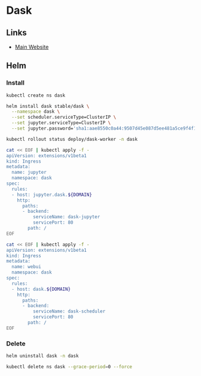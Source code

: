 # Dask

<!--
https://app.pluralsight.com/library/courses/scaling-python-data-applications-dask/table-of-contents
-->

## Links

- [Main Website](https://dask.org)

## Helm

### Install

```sh
kubectl create ns dask
```

```sh
helm install dask stable/dask \
  --namespace dask \
  --set scheduler.serviceType=ClusterIP \
  --set jupyter.serviceType=ClusterIP \
  --set jupyter.password='sha1:aae8550c0a44:9507d45e087d5ee481a5ce9f4f16f37a0867318c' # 'dask'
```

```sh
kubectl rollout status deploy/dask-worker -n dask
```

```sh
cat << EOF | kubectl apply -f -
apiVersion: extensions/v1beta1
kind: Ingress
metadata:
  name: jupyter
  namespace: dask
spec:
  rules:
  - host: jupyter.dask.${DOMAIN}
    http:
      paths:
      - backend:
          serviceName: dask-jupyter
          servicePort: 80
        path: /
EOF
```

```sh
cat << EOF | kubectl apply -f -
apiVersion: extensions/v1beta1
kind: Ingress
metadata:
  name: webui
  namespace: dask
spec:
  rules:
  - host: dask.${DOMAIN}
    http:
      paths:
      - backend:
          serviceName: dask-scheduler
          servicePort: 80
        path: /
EOF
```

### Delete

```sh
helm uninstall dask -n dask

kubectl delete ns dask --grace-period=0 --force
```
